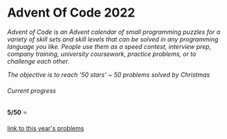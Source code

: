 # Advent Of Code 2022
*Advent of Code is an Advent calendar of small programming puzzles for a variety of skill sets and skill levels that can be solved in any programming language you like. People use them as a speed contest, interview prep, company training, university coursework, practice problems, or to challenge each other.*

*The objective is to reach '50 stars' ~ 50 problems solved by Christmas*

###### Current progress
__5/50__ :star:

[link to this year's problems](https://adventofcode.com)

